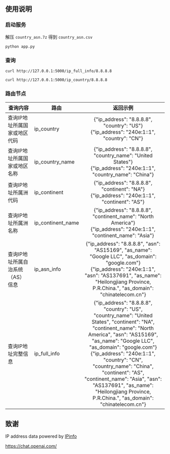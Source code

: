 

## 使用说明

### 启动服务

解压 `country_asn.7z` 得到 `country_asn.csv`

`python app.py`

### 查询

`curl http://127.0.0.1:5000/ip_full_info/8.8.8.8`

`curl http://127.0.0.1:5000/ip_country/8.8.8.8`

### 路由节点

| 查询内容                         | 路由              |                           返回示例                           |
| -------------------------------- | ----------------- | :----------------------------------------------------------: |
| 查询IP地址所属国家或地区代码     | ip_country        | {"ip_address": "8.8.8.8", "country": "US"}<br />{"ip_address": "240e:1::1", "country": "CN"} |
| 查询IP地址所属国家或地区名称     | ip_country_name   | {"ip_address": "8.8.8.8", "country_name": "United States"}<br />{"ip_address": "240e:1::1", "country_name": "China"} |
| 查询IP地址所属洲代码             | ip_continent      | {"ip_address": "8.8.8.8", "continent": "NA"}<br />{"ip_address": "240e:1::1", "continent": "AS"} |
| 查询IP地址所属洲名称             | ip_continent_name | {"ip_address": "8.8.8.8", "continent_name": "North America"}<br />{"ip_address": "240e:1::1", "continent_name": "Asia"} |
| 查询IP地址所属自治系统（AS）信息 | ip_asn_info       | {"ip_address": "8.8.8.8", "asn": "AS15169", "as_name": "Google LLC", "as_domain": "google.com"}<br />{"ip_address": "240e:1::1", "asn": "AS137691", "as_name": "Heilongjiang Province, P.R.China.", "as_domain": "chinatelecom.cn"} |
| 查询IP地址完整信息               | ip_full_info      | {"ip_address": "8.8.8.8", "country": "US", "country_name": "United States", "continent": "NA", "continent_name": "North America", "asn": "AS15169", "as_name": "Google LLC", "as_domain": "google.com"}<br />{"ip_address": "240e:1::1", "country": "CN", "country_name": "China", "continent": "AS", "continent_name": "Asia", "asn": "AS137691", "as_name": "Heilongjiang Province, P.R.China.", "as_domain": "chinatelecom.cn"} |

## 致谢

<p>IP address data powered by <a href="https://ipinfo.io">IPinfo</a></p>

https://chat.openai.com/

